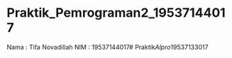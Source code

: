 # Praktik_Pemrograman2_19537144017

Nama : Tifa Novadillah
NIM : 19537144017#   P r a k t i k _ A l p r o _ 1 9 5 3 7 1 3 3 0 1 7  
 